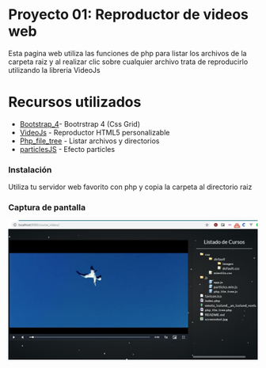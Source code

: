 # Proyecto 01: Reproductor de videos web
Esta pagina web utiliza las funciones de php para listar los archivos de la carpeta raiz y al realizar clic sobre cualquier archivo trata de reproducirlo utilizando la libreria VideoJs

# Recursos utilizados

  * [Bootstrap_4]- Bootrstrap 4 (Css Grid)
  * [VideoJs] - Reproductor HTML5 personalizable
  * [Php_file_tree] - Listar archivos y directorios
  * [particlesJS] - Efecto particles

### Instalación
Utiliza tu servidor web favorito con php y copia la carpeta al directorio raiz

### Captura de pantalla

![Captura de pantalla](./screenshot.jpg)

  [Bootstrap_4]: <https://getbootstrap.com/>
  [VideoJs]: <https://videojs.com/>
  [Php_file_tree]: <https://www.abeautifulsite.net/php-file-tree>
  [particlesJS]: <https://vincentgarreau.com/particles.js/>


